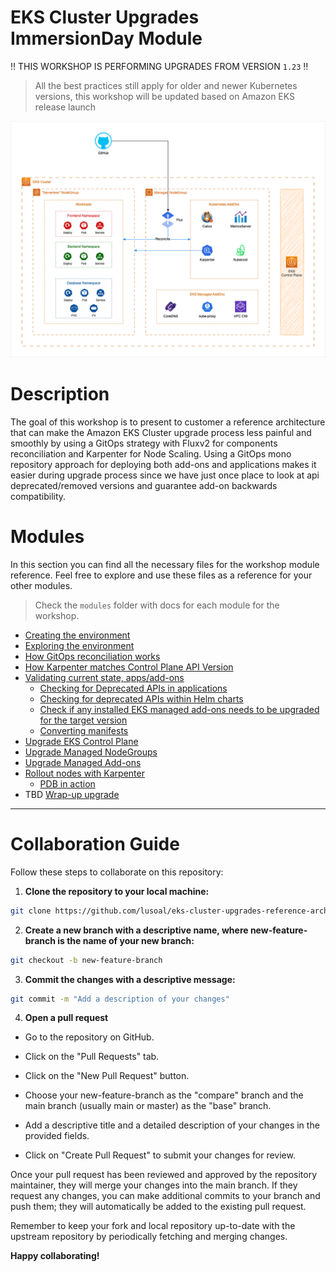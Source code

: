 # EKS Cluster Upgrades ImmersionDay Module

:bangbang: THIS WORKSHOP IS PERFORMING UPGRADES FROM VERSION `1.23` :bangbang:

> All the best practices still apply for older and newer Kubernetes versions, this workshop will be updated based on Amazon EKS release launch

<p align="center">
<img src="./docs/static/eks-upgrades-architecture.png">
</p>

# Description

The goal of this workshop is to present to customer a reference architecture that can make the Amazon EKS Cluster upgrade process less painful and smoothly by using a GitOps strategy with Fluxv2 for components reconciliation and Karpenter for Node Scaling. Using a GitOps mono repository approach for deploying both add-ons and applications makes it easier during upgrade process since we have just once place to look at api deprecated/removed versions and guarantee add-on backwards compatibility.

# Modules

In this section you can find all the necessary files for the workshop module reference. Feel free to explore and use these files as a reference for your other modules.

> Check the `modules` folder with docs for each module for the workshop.

- [Creating the environment](./modules/)
- [Exploring the environment](./modules/01_gitops_files.md)
- [How GitOps reconciliation works](./modules/02_flux_sync.md)
- [How Karpenter matches Control Plane API Version](./modules/03_karpenter_scaling.md)
- [Validating current state, apps/add-ons](./modules/04_validating_state.md)
  - [Checking for Deprecated APIs in applications](./modules/04_validating_state.md#checking-for-deprecated-apis-in-applications)
  - [Checking for deprecated APIs within Helm charts](./modules/04_validating_state.md#checking-for-deprecated-apis-within-helm-charts)
  - [Check if any installed EKS managed add-ons needs to be upgraded for the target version](./modules/04_validating_state.md#check-if-any-installed-eks-managed-add-ons-needs-to-be-upgraded-for-the-target-version)
  - [Converting manifests](./modules/04_validating_state.md#converting-manifests-with-kubectl-convert)
- [Upgrade EKS Control Plane](./modules/05_eks_upgrade.md)
- [Upgrade Managed NodeGroups](./modules/06_managed_nodes_upgrade.md)
- [Upgrade Managed Add-ons](./modules/07_upgrade_managed_addons.md)
- [Rollout nodes with Karpenter](./modules/08_rollout_karpenter_nodes.md)
  - [PDB in action](./modules/08_rollout_karpenter_nodes.md#pdb-in-action)
- TBD [Wrap-up upgrade]()

---
# Collaboration Guide

Follow these steps to collaborate on this repository:

1. **Clone the repository to your local machine:**

```bash
git clone https://github.com/lusoal/eks-cluster-upgrades-reference-arch.git
```

2. **Create a new branch with a descriptive name, where new-feature-branch is the name of your new branch:**

```bash
git checkout -b new-feature-branch
```

3. **Commit the changes with a descriptive message:**

```bash
git commit -m "Add a description of your changes"
```

4. **Open a pull request**

- Go to the repository on GitHub.

- Click on the "Pull Requests" tab.

- Click on the "New Pull Request" button.

- Choose your new-feature-branch as the "compare" branch and the main branch (usually main or master) as the "base" branch.

- Add a descriptive title and a detailed description of your changes in the provided fields.

- Click on "Create Pull Request" to submit your changes for review.

Once your pull request has been reviewed and approved by the repository maintainer, they will merge your changes into the main branch. If they request any changes, you can make additional commits to your branch and push them; they will automatically be added to the existing pull request.

Remember to keep your fork and local repository up-to-date with the upstream repository by periodically fetching and merging changes.

**Happy collaborating!**





